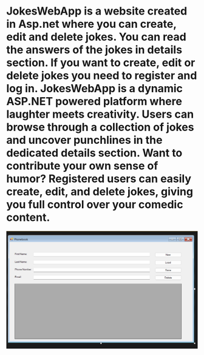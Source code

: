 # JokesWebApp is a website created in Asp.net where you can create, edit and delete jokes. You can read the answers of the jokes in details section. If you want to create, edit or delete jokes you need to register and log in. JokesWebApp is a dynamic ASP.NET powered platform where laughter meets creativity. Users can browse through a collection of jokes and uncover punchlines in the dedicated details section. Want to contribute your own sense of humor? Registered users can easily create, edit, and delete jokes, giving you full control over your comedic content.

![alt image](https://github.com/romannomad/WinFormsProjects/blob/master/1.png)
